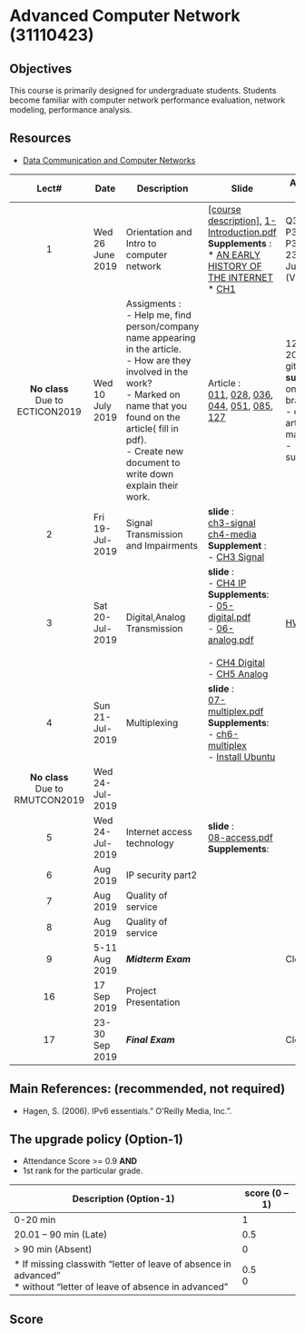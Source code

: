 # Advanced Computer Network (31110423)

## Objectives
 This course is primarily designed for undergraduate students. Students become familiar with computer network performance evaluation, network modeling, performance analysis.

## Resources 
- [Data Communication and Computer Networks](https://www.cpe.ku.ac.th/~cpj/204325/slides/)

| Lect# | Date | Description  |Slide| Assignment Due Date |
|:-----:|------|-------------|----|---------------------|
|  1 |Wed 26 June 2019| Orientation and Intro to computer network| [[course description]](https://drive.google.com/open?id=1P_F9QmOwFX6FlnDPF-qrr2rO22kUy5kl), [1-Introduction.pdf](https://drive.google.com/file/d/1dlxGSjbRyQqPGkCvuRlTvN9PnKpz7mQR/view?usp=sharing) <br> **Supplements** : <br> * [AN EARLY HISTORY OF THE INTERNET](https://ieeexplore.ieee.org/stamp/stamp.jsp?tp=&arnumber=5534584)<br> * [CH1](https://drive.google.com/file/d/1mU3kApNyZeisXFIa9T6FfW_FIZfgX2q_/view?usp=sharing) | Q3-1,P3-1, P3-2, P3-3, P3-7, P3-12 <br>23:59 5-July-2019 (Via. github) |
| **No class** <br> Due to ECTICON2019 | Wed 10 July 2019 |Assigments : <br> - Help me, find person/company name appearing in the article. <br> - How are they involved in the work? <br> - Marked on name that you found on the article( fill in pdf). <br> - Create new document to write down explain their work. |Article : <br>  [011](https://drive.google.com/file/d/1rLc-bxVpTO7hmnRArlS6pC4oAjNYLDdt/view?usp=sharing), [028](https://drive.google.com/file/d/1TgNmInvnUAyFA9Fa9ud2JXixDorGhUoA/view?usp=sharing), [036](https://drive.google.com/file/d/1TKguWcoWfofEWyl9Ql8gLAXq8fGqS6eP/view?usp=sharing), [044](https://drive.google.com/file/d/1X5LaTRCEwZUzpEPGoa4KOHd1Bl3idml_/view?usp=sharing), [051](https://drive.google.com/file/d/1UkxTFjUYLZp4IxqnQ2ql5_SHSU8XmD2h/view?usp=sharing), [085](https://drive.google.com/file/d/18G_CXN1nAJbaMZEZEYedkOK2Xx7MX_P-/view?usp=sharing), [127](https://drive.google.com/file/d/1-uRdsqPKeH6LEw-kAFdLpGARncwwsfRS/view?usp=sharing)|12-July-2019 (Via. github) <br> **submit** 2 files on your branch <br> - original article with marked <br> - sumarized.pdf |
| 2 | Fri 19-Jul-2019 | Signal Transmission and Impairments | **slide** : <br> [ch3-signal](https://www.cpe.ku.ac.th/~cpj/204325/slides/03-signal.pdf) <br> [ch4-media](https://www.cpe.ku.ac.th/~cpj/204325/slides/04-media.pdf)  **Supplement** : <br> -  [CH3 Signal](https://drive.google.com/file/d/1mU3kApNyZeisXFIa9T6FfW_FIZfgX2q_/view?usp=sharing) | |
| 3 | Sat 20-Jul-2019 |Digital,Analog Transmission |**slide** : <br> - [CH4 IP](https://drive.google.com/file/d/1AK3i0viFvK6aG_UvAY9Qyn4wLi3yvUuT/view?usp=sharing)<br>  **Supplements**: <br> - [05-digital.pdf](https://www.cpe.ku.ac.th/~cpj/204325/slides/05-digital.pdf)<br> - [06-analog.pdf](https://www.cpe.ku.ac.th/~cpj/204325/slides/06-analog.pdf)<br> <br> - [CH4 Digital](https://drive.google.com/file/d/1RM-GaGJCQnV48RRuHJJd_r2X7Y6NvuEk/view?usp=sharing) <br> - [CH5 Analog](https://drive.google.com/file/d/1FVwJRiHNqZ3NllldGL8TlJ6snwreiu4-/view?usp=sharing) <br>  |[HW-3](https://drive.google.com/file/d/1mfukzVrhTRYCqQ8UE2XtpncBogSbbf7F/view?usp=sharing)|
| 4 | Sun 21-Jul-2019 |Multiplexing | **slide** : <br> [07-multiplex.pdf](https://www.cpe.ku.ac.th/~cpj/204325/slides/07-multiplex.pdf)<br> **Supplements**: <br> - [ch6-multiplex](https://drive.google.com/file/d/1aDulnOQwk7cGHrFMLqJV7cSzRoFl4dNy/view?usp=sharing)<br> - [Install Ubuntu](https://youtu.be/ZnHhjzCfZpY)| |
|**No class** <br> Due to RMUTCON2019| Wed 24-Jul-2019| || |
| 5 | Wed 24-Jul-2019 |Internet access technology  |**slide** : <br> [08-access.pdf](https://www.cpe.ku.ac.th/~cpj/204325/slides/08-access.pdf)<br>**Supplements**: <br>| |
| 6 |   Aug 2019 |IP security part2   || |
| 7 |   Aug 2019 | Quality of service || |
| 8 |   Aug 2019 | Quality of service || |
| 9 | 5-11 Aug 2019 | ***Midterm Exam*** || Close book |
| 16 | 17 Sep 2019 | Project Presentation || |
| 17 | 23-30 Sep 2019 | ***Final Exam***  || Close book |

## Main References: (recommended, not required)
- Hagen, S. (2006). IPv6 essentials.” O’Reilly Media, Inc.”.

## The upgrade policy (Option-1)
* Attendance Score >= 0.9  **AND** 
* 1st rank for the particular grade.

| Description (Option-1)                                                                                                    | score (0 – 1) |
|----------------------------------------------------------------------------------------------------------------|---------------|
| 0-20 min                                                                                                       | 1             |
| 20.01 – 90 min (Late)                                                                                          | 0.5           |
| > 90 min (Absent)                                                                                              | 0             |
| * If missing classwith “letter of leave of absence in advanced” <br> * without “letter of leave of absence in advanced” | 0.5 <br>0         |


## Score

